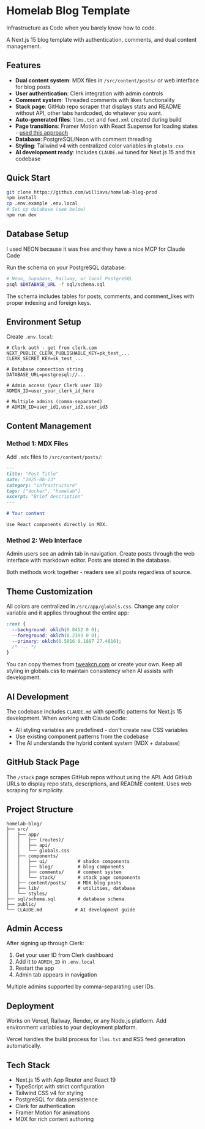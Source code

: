 # Homelab Blog Template

Infrastructure as Code when you barely know how to code.

A Next.js 15 blog template with authentication, comments, and dual content management.

## Features

- **Dual content system**: MDX files in `/src/content/posts/` or web interface for blog posts
- **User authentication**: Clerk integration with admin controls
- **Comment system**: Threaded comments with likes functionality
- **Stack page**: GitHub repo scraper that displays stats and README without API, other tabs hardcoded, do whatever you want.
- **Auto-generated files**: `llms.txt` and `feed.xml` created during build
- **Page transitions**: Framer Motion with React Suspense for loading states - [used this approach](https://www.youtube.com/watch?v=7WXorRfTinY)
- **Database**: PostgreSQL/Neon with comment threading
- **Styling**: Tailwind v4 with centralized color variables in `globals.css`
- **AI development ready**: Includes `CLAUDE.md` tuned for Next.js 15 and this codebase

## Quick Start

```bash
git clone https://github.com/williavs/homelab-blog-prod
npm install
cp .env.example .env.local
# Set up database (see below)
npm run dev
```

## Database Setup

I used NEON because it was free and they have a nice MCP for Claude Code

Run the schema on your PostgreSQL database:

```bash
# Neon, Supabase, Railway, or local PostgreSQL
psql $DATABASE_URL -f sql/schema.sql
```

The schema includes tables for posts, comments, and comment_likes with proper indexing and foreign keys.

## Environment Setup

Create `.env.local`:

```env
# Clerk auth - get from clerk.com
NEXT_PUBLIC_CLERK_PUBLISHABLE_KEY=pk_test_...
CLERK_SECRET_KEY=sk_test_...

# Database connection string
DATABASE_URL=postgresql://...

# Admin access (your Clerk user ID)
ADMIN_ID=user_your_clerk_id_here

# Multiple admins (comma-separated)
# ADMIN_ID=user_id1,user_id2,user_id3
```

## Content Management

### Method 1: MDX Files

Add `.mdx` files to `/src/content/posts/`:

```markdown
---
title: "Post Title"
date: "2025-08-23"
category: "infrastructure"
tags: ["docker", "homelab"]
excerpt: "Brief description"
---

# Your content

Use React components directly in MDX.
```

### Method 2: Web Interface

Admin users see an admin tab in navigation. Create posts through the web interface with markdown editor. Posts are stored in the database.

Both methods work together - readers see all posts regardless of source.

## Theme Customization

All colors are centralized in `/src/app/globals.css`. Change any color variable and it applies throughout the entire app:

```css
:root {
  --background: oklch(0.8452 0 0);
  --foreground: oklch(0.2393 0 0);
  --primary: oklch(0.5016 0.1887 27.4816);
  /* ... */
}
```

You can copy themes from [tweakcn.com](https://tweakcn.com) or create your own. Keep all styling in globals.css to maintain consistency when AI assists with development.

## AI Development

The codebase includes `CLAUDE.md` with specific patterns for Next.js 15 development. When working with Claude Code:

- All styling variables are predefined - don't create new CSS variables
- Use existing component patterns from the codebase
- The AI understands the hybrid content system (MDX + database)

## GitHub Stack Page

The `/stack` page scrapes GitHub repos without using the API. Add GitHub URLs to display repo stats, descriptions, and README content. Uses web scraping for simplicity.

## Project Structure

```
homelab-blog/
├── src/
│   ├── app/
│   │   ├── (routes)/
│   │   ├── api/
│   │   └── globals.css
│   ├── components/
│   │   ├── ui/           # shadcn components
│   │   ├── blog/         # blog components  
│   │   ├── comments/     # comment system
│   │   └── stack/        # stack page components
│   ├── content/posts/    # MDX blog posts
│   ├── lib/              # utilities, database
│   └── styles/
├── sql/schema.sql        # database schema
├── public/
└── CLAUDE.md            # AI development guide
```

## Admin Access

After signing up through Clerk:
1. Get your user ID from Clerk dashboard
2. Add it to `ADMIN_ID` in `.env.local`
3. Restart the app
4. Admin tab appears in navigation

Multiple admins supported by comma-separating user IDs.

## Deployment

Works on Vercel, Railway, Render, or any Node.js platform. Add environment variables to your deployment platform.

Vercel handles the build process for `llms.txt` and RSS feed generation automatically.

## Tech Stack

- Next.js 15 with App Router and React 19
- TypeScript with strict configuration
- Tailwind CSS v4 for styling
- PostgreSQL for data persistence
- Clerk for authentication
- Framer Motion for animations
- MDX for rich content authoring
